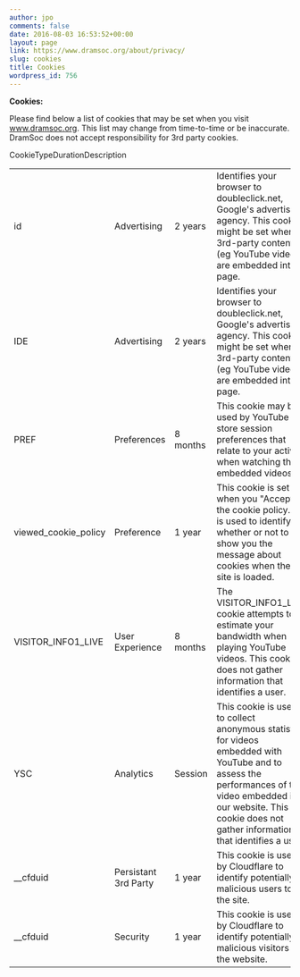 ```yaml
---
author: jpo
comments: false
date: 2016-08-03 16:53:52+00:00
layout: page
link: https://www.dramsoc.org/about/privacy/
slug: cookies 
title: Cookies
wordpress_id: 756
---
```


**Cookies:**




Please find below a list of cookies that may be set when you visit www.dramsoc.org. This list may change from time-to-time or be inaccurate. DramSoc does not accept responsibility for 3rd party cookies.  



<table class="cookielawinfo-classic" ><tr >CookieTypeDurationDescription</tr><tbody ><tr class="cookielawinfo-row" >
<td class="cookielawinfo-column-1" >id
</td>
<td class="cookielawinfo-column-2" >Advertising
</td>
<td class="cookielawinfo-column-3" >2 years
</td>
<td class="cookielawinfo-column-4" >Identifies your browser to doubleclick.net, Google's advertising agency. This cookie might be set when 3rd-party content (eg YouTube videos) are embedded into a page.
</td></tr><tr class="cookielawinfo-row" >
<td class="cookielawinfo-column-1" >IDE
</td>
<td class="cookielawinfo-column-2" >Advertising
</td>
<td class="cookielawinfo-column-3" >2 years
</td>
<td class="cookielawinfo-column-4" >Identifies your browser to doubleclick.net, Google's advertising agency. This cookie might be set when 3rd-party content (eg YouTube videos) are embedded into a page.
</td></tr><tr class="cookielawinfo-row" >
<td class="cookielawinfo-column-1" >PREF
</td>
<td class="cookielawinfo-column-2" >Preferences
</td>
<td class="cookielawinfo-column-3" >8 months
</td>
<td class="cookielawinfo-column-4" >This cookie may be used by YouTube to store session preferences that relate to your activity when watching the embedded videos.
</td></tr><tr class="cookielawinfo-row" >
<td class="cookielawinfo-column-1" >viewed_cookie_policy
</td>
<td class="cookielawinfo-column-2" >Preference
</td>
<td class="cookielawinfo-column-3" >1 year
</td>
<td class="cookielawinfo-column-4" >This cookie is set when you "Accept" the cookie policy. It is used to identify whether or not to show you the message about cookies when the site is loaded.
</td></tr><tr class="cookielawinfo-row" >
<td class="cookielawinfo-column-1" >VISITOR_INFO1_LIVE
</td>
<td class="cookielawinfo-column-2" >User Experience
</td>
<td class="cookielawinfo-column-3" >8 months
</td>
<td class="cookielawinfo-column-4" >The VISITOR_INFO1_LIVE cookie attempts to estimate your bandwidth when playing YouTube videos. This cookie does not gather information that identifies a user.
</td></tr><tr class="cookielawinfo-row" >
<td class="cookielawinfo-column-1" >YSC
</td>
<td class="cookielawinfo-column-2" >Analytics
</td>
<td class="cookielawinfo-column-3" >Session
</td>
<td class="cookielawinfo-column-4" >This cookie is used to collect anonymous statistics for videos embedded with YouTube and to assess the performances of the video embedded in our website. This cookie does not gather information that identifies a user.
</td></tr><tr class="cookielawinfo-row" >
<td class="cookielawinfo-column-1" >__cfduid
</td>
<td class="cookielawinfo-column-2" >Persistant 3rd Party
</td>
<td class="cookielawinfo-column-3" >1 year
</td>
<td class="cookielawinfo-column-4" >This cookie is used by Cloudflare to identify potentially malicious users to the site.
</td></tr><tr class="cookielawinfo-row" >
<td class="cookielawinfo-column-1" >__cfduid
</td>
<td class="cookielawinfo-column-2" >Security
</td>
<td class="cookielawinfo-column-3" >1 year
</td>
<td class="cookielawinfo-column-4" >This cookie is used by Cloudflare to identify potentially malicious visitors to the website.
</td></tr></tbody></table>











